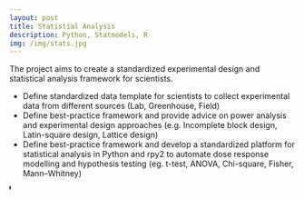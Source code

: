 ```yaml
---
layout: post
title: Statistial Analysis
description: Python, Statmodels, R
img: /img/stats.jpg
---
```


The project aims to create a standardized experimental design and statistical analysis framework for scientists.
- Define standardized data template for scientists to collect experimental data from different sources (Lab, Greenhouse, Field)
- Define best-practice framework and provide advice on power analysis and experimental design approaches (e.g. Incomplete block design, Latin-square design, Lattice design)
- Define best-practice framework and develop a standardized platform for statistical analysis in Python and rpy2 to automate dose response modelling and hypothesis testing (eg. t-test, ANOVA, Chi-square, Fisher, Mann–Whitney)

<div>
	<img class="col" src="{{ site.baseurl }}/img/stats.jpg" alt="" title="Statistical Analysis Pipeline" border="1"/>
</div>
<div>
	<img class="col" src="{{ site.baseurl }}/img/stats_dose_response.jpg" alt="" title="Dose Response model" border="1"/>
</div>
<div>
	<img class="col" src="{{ site.baseurl }}/img/stats_chart.jpg" alt="" title="Visualization" border="1"/>
</div>